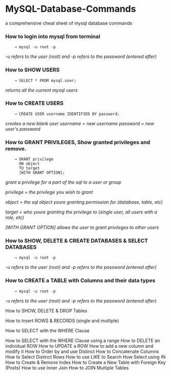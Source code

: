 # MySQL-Database-Commands
a comprehensive cheat sheet of mysql database commands

### How to login into mysql from terminal
		→ mysql -u root -p
*-u refers to the user (root) and -p refers to the password (entered after)*

		
### How to SHOW USERS
		→ SELECT * FROM mysql.user;
*returns all the current mysql users*		


### How to CREATE USERS
		→ CREATE USER username IDENTIFIED BY password;
*creates a new blank user*
*username = new username*
*password = new user's password*


### How to GRANT PRIVILEGES, Show granted privileges and remove.
		→ GRANT privilege
		  ON object
		  TO target
		  [WITH GRANT OPTION];
*grant a privilege for a part of the sql to a user or group*

*privilege = the privilege you wish to grant*

*object	  = the sql object youre granting permission for (database, table, etc)*

*target	  = who youre granting the privilege to (single user, all users with a role, etc)*

*[WITH GRANT OPTION] allows the user to grant privileges to other users*


### How to SHOW, DELETE & CREATE DATABASES & SELECT DATABASES
		→ mysql -u root -p
*-u refers to the user (root) and -p refers to the password (entered after)*


### How to CREATE a TABLE with Columns and their data types
		→ mysql -u root -p
*-u refers to the user (root) and -p refers to the password (entered after)*


How to SHOW, DELETE & DROP Tables


How to Insert ROWS & RECORDS (single and multiple)


How to SELECT with the WHERE Clause


How to SELECT with the WHERE Clause using a range
How to DELETE an individual ROW
How to UPDATE a ROW
How to add a new column and modify it
How to Order by and use Distinct
How to Concatenate Columns
How to Select Distinct Rows
How to use LIKE to Search
How Select using IN
How to Create & Remove Index
How to Create a New Table with Foreign Key (Posts)
How to use Inner Join
How to JOIN Multiple Tables

